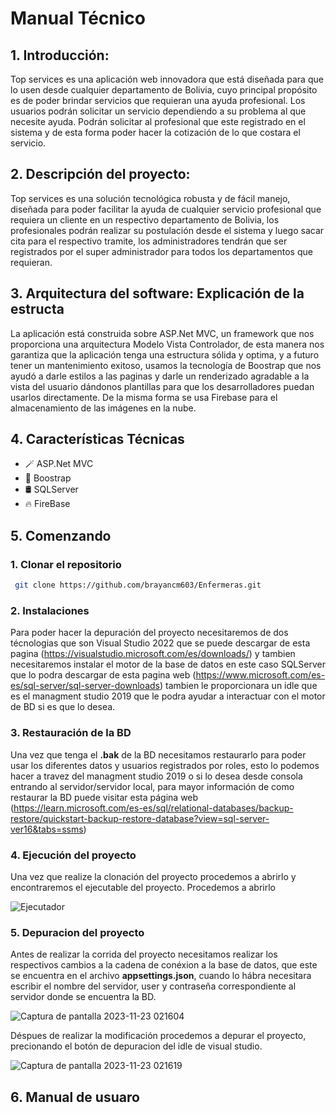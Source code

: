 # Manual Técnico

## 1. Introducción:
Top services es una aplicación web innovadora que está diseñada para que lo usen desde cualquier departamento de Bolivia, cuyo principal propósito es de poder brindar servicios que requieran una ayuda profesional. Los usuarios podrán solicitar un servicio dependiendo a    su problema al que necesite ayuda. Podrán solicitar al profesional que este registrado en el sistema y de esta forma poder hacer la cotización de lo que costara el servicio.
## 2. Descripción del proyecto:
Top services es una solución tecnológica robusta y de fácil manejo, diseñada para poder facilitar la ayuda de cualquier servicio profesional que requiera un cliente en un respectivo departamento de Bolivia, los profesionales podrán realizar su postulación desde el sistema y luego sacar cita para el respectivo tramite, los administradores tendrán que ser registrados por el super administrador para todos los departamentos que requieran.
## 3. Arquitectura del software: Explicación de la estructa
La aplicación está construida sobre ASP.Net MVC, un framework que nos proporciona una arquitectura Modelo Vista Controlador, de esta manera nos garantiza que la aplicación tenga una estructura sólida y optima, y a futuro tener un mantenimiento exitoso, usamos la tecnología de Boostrap que nos ayudó a darle estilos a las paginas y darle un renderizado agradable a la vista del usuario dándonos plantillas para que los desarrolladores puedan usarlos directamente. De la misma forma se usa Firebase para el almacenamiento de las imágenes en la nube.
## 4. Características Técnicas
- 🪄 ASP.Net MVC
- 🎨 Boostrap
- 🛢️ SQLServer
- 🔥 FireBase
## 5. Comenzando
### 1. Clonar el repositorio
   
  ```bash
   git clone https://github.com/brayancm603/Enfermeras.git
 ```
### 2. Instalaciones
Para poder hacer la depuración del proyecto necesitaremos de dos técnologias que son Visual Studio 2022 que se puede descargar de esta pagina (https://visualstudio.microsoft.com/es/downloads/) y tambien necesitaremos instalar el motor de la base de datos en este caso SQLServer que lo podra descargar de esta pagina web (https://www.microsoft.com/es-es/sql-server/sql-server-downloads) tambien le proporcionara un idle que es el managment studio 2019 que le podra ayudar a interactuar con el motor de BD si es que lo desea.

### 3. Restauración de la BD
Una vez que tenga el **.bak** de la BD necesitamos restaurarlo para poder usar los diferentes datos y usuarios registrados por roles, esto lo podemos hacer a travez del managment studio 2019 o si lo desea desde consola entrando al servidor/servidor local, para mayor información de como restaurar la BD puede visitar esta página web (https://learn.microsoft.com/es-es/sql/relational-databases/backup-restore/quickstart-backup-restore-database?view=sql-server-ver16&tabs=ssms)

### 4. Ejecución del proyecto 
Una vez que realize la clonación del proyecto procedemos a abrirlo y encontraremos el ejecutable del proyecto. Procedemos a abrirlo

![Ejecutador](https://github.com/brayancm603/Enfermeras/assets/90205529/3383a1b5-ce87-4e85-a2f9-0df7b19e65f7)

### 5. Depuracion del proyecto 
Antes de realizar la corrida del proyecto necesitamos realizar los respectivos cambios a la cadena de conéxion a la base de datos, que este se encuentra en el archivo **appsettings.json**, cuando lo hábra necesitara escribir el nombre del servidor, user y contraseña correspondiente al servidor donde se encuentra la BD.

![Captura de pantalla 2023-11-23 021604](https://github.com/brayancm603/Enfermeras/assets/90205529/0c0ebc83-3c81-4f59-a6a8-68d35d07d437)

Déspues de realizar la modificación procedemos a depurar el proyecto, precionando el botón de depuracion del idle de visual studio.

![Captura de pantalla 2023-11-23 021619](https://github.com/brayancm603/Enfermeras/assets/90205529/2771c4c8-ea64-4334-b38d-63513645db73)

## 6. Manual de usuaro 

